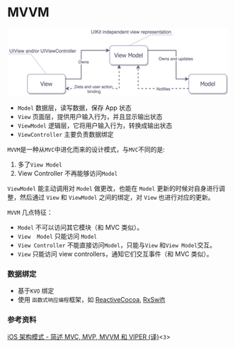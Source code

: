 # MVVM

![mvvm](_images/mvvm.png)

- `Model` 数据层，读写数据，保存 App 状态
- `View` 页面层，提供用户输入行为，并且显示输出状态
- `ViewModel` 逻辑层，它将用户输入行为，转换成输出状态
- `ViewController` 主要负责数据绑定

`MVVM`是一种从`MVC`中进化而来的设计模式，与`MVC`不同的是:
  1. 多了`View Model`
  2. View Controller 不再能够访问`Model`

`ViewModel` 能主动调用对 `Model` 做更改，也能在 `Model` 更新的时候对自身进行调整，然后通过 `View` 和 `ViewModel` 之间的绑定，对 `View` 也进行对应的更新。

`MVVM` 几点特征：

- `Model` 不可以访问其它模块（和 MVC 类似）。
- `View  Model` 只能访问 `Model`
- `View Controller` 不能直接访问`Model`，只能与`View` 和`View Model`交互。
- `View` 只能访问 view controllers，通知它们交互事件（和 MVC 类似）。

### 数据绑定

- 基于`KVO` 绑定
- 使用 `函数式响应编程`框架，如 [ReactiveCocoa][ReactiveCocoa], [RxSwift][RxSwift]

### 参考资料

[iOS 架构模式 - 简述 MVC, MVP, MVVM 和 VIPER (译)](https://blog.coding.net/blog/ios-architecture-patterns)<`3`>


[ReactiveCocoa]: https://github.com/ReactiveCocoa/ReactiveCocoa
[RxSwift]: https://github.com/ReactiveX/RxSwift

